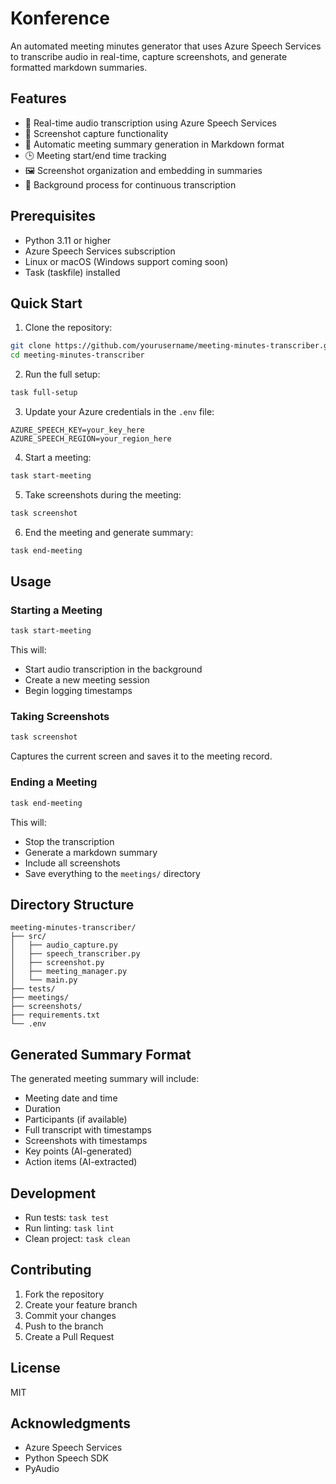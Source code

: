 # Konference

An automated meeting minutes generator that uses Azure Speech Services to transcribe audio in real-time, capture screenshots, and generate formatted markdown summaries.

## Features

- 🎤 Real-time audio transcription using Azure Speech Services
- 📸 Screenshot capture functionality
- 📝 Automatic meeting summary generation in Markdown format
- 🕒 Meeting start/end time tracking
- 🖼️ Screenshot organization and embedding in summaries
- 🎯 Background process for continuous transcription

## Prerequisites

- Python 3.11 or higher
- Azure Speech Services subscription
- Linux or macOS (Windows support coming soon)
- Task (taskfile) installed

## Quick Start

1. Clone the repository:
```bash
git clone https://github.com/yourusername/meeting-minutes-transcriber.git
cd meeting-minutes-transcriber
```

2. Run the full setup:
```bash
task full-setup
```

3. Update your Azure credentials in the `.env` file:
```env
AZURE_SPEECH_KEY=your_key_here
AZURE_SPEECH_REGION=your_region_here
```

4. Start a meeting:
```bash
task start-meeting
```

5. Take screenshots during the meeting:
```bash
task screenshot
```

6. End the meeting and generate summary:
```bash
task end-meeting
```

## Usage

### Starting a Meeting
```bash
task start-meeting
```
This will:
- Start audio transcription in the background
- Create a new meeting session
- Begin logging timestamps

### Taking Screenshots
```bash
task screenshot
```
Captures the current screen and saves it to the meeting record.

### Ending a Meeting
```bash
task end-meeting
```
This will:
- Stop the transcription
- Generate a markdown summary
- Include all screenshots
- Save everything to the `meetings/` directory

## Directory Structure

```
meeting-minutes-transcriber/
├── src/
│   ├── audio_capture.py
│   ├── speech_transcriber.py
│   ├── screenshot.py
│   ├── meeting_manager.py
│   └── main.py
├── tests/
├── meetings/
├── screenshots/
├── requirements.txt
└── .env
```

## Generated Summary Format

The generated meeting summary will include:

- Meeting date and time
- Duration
- Participants (if available)
- Full transcript with timestamps
- Screenshots with timestamps
- Key points (AI-generated)
- Action items (AI-extracted)

## Development

- Run tests: `task test`
- Run linting: `task lint`
- Clean project: `task clean`

## Contributing

1. Fork the repository
2. Create your feature branch
3. Commit your changes
4. Push to the branch
5. Create a Pull Request

## License

MIT

## Acknowledgments

- Azure Speech Services
- Python Speech SDK
- PyAudio
